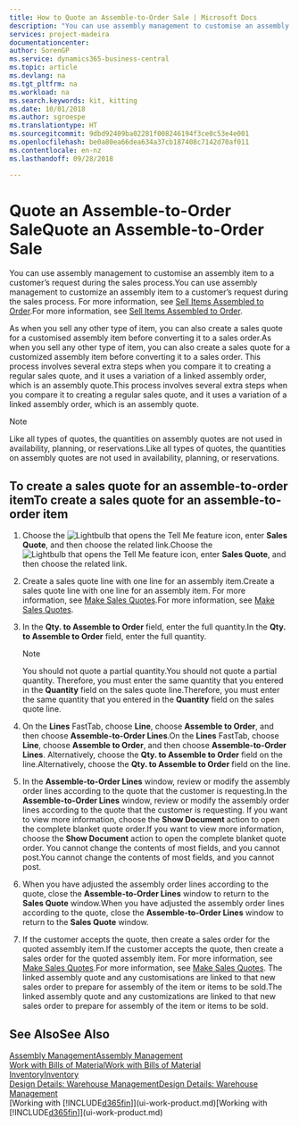 ```yaml
---
title: How to Quote an Assemble-to-Order Sale | Microsoft Docs
description: "You can use assembly management to customise an assembly item to a customer’s request during the sales process."
services: project-madeira
documentationcenter: 
author: SorenGP
ms.service: dynamics365-business-central
ms.topic: article
ms.devlang: na
ms.tgt_pltfrm: na
ms.workload: na
ms.search.keywords: kit, kitting
ms.date: 10/01/2018
ms.author: sgroespe
ms.translationtype: HT
ms.sourcegitcommit: 9dbd92409ba02281f008246194f3ce0c53e4e001
ms.openlocfilehash: be0a80ea66dea634a37cb187408c7142d70af011
ms.contentlocale: en-nz
ms.lasthandoff: 09/28/2018

---
```

# <a name="quote-an-assemble-to-order-sale"></a><span data-ttu-id="9e55a-103">Quote an Assemble-to-Order Sale</span><span class="sxs-lookup"><span data-stu-id="9e55a-103">Quote an Assemble-to-Order Sale</span></span>
<span data-ttu-id="9e55a-104">You can use assembly management to customise an assembly item to a customer’s request during the sales process.</span><span class="sxs-lookup"><span data-stu-id="9e55a-104">You can use assembly management to customize an assembly item to a customer’s request during the sales process.</span></span> <span data-ttu-id="9e55a-105">For more information, see [Sell Items Assembled to Order](assembly-how-to-sell-items-assembled-to-order.md).</span><span class="sxs-lookup"><span data-stu-id="9e55a-105">For more information, see [Sell Items Assembled to Order](assembly-how-to-sell-items-assembled-to-order.md).</span></span>  

<span data-ttu-id="9e55a-106">As when you sell any other type of item, you can also create a sales quote for a customised assembly item before converting it to a sales order.</span><span class="sxs-lookup"><span data-stu-id="9e55a-106">As when you sell any other type of item, you can also create a sales quote for a customized assembly item before converting it to a sales order.</span></span> <span data-ttu-id="9e55a-107">This process involves several extra steps when you compare it to creating a regular sales quote, and it uses a variation of a linked assembly order, which is an assembly quote.</span><span class="sxs-lookup"><span data-stu-id="9e55a-107">This process involves several extra steps when you compare it to creating a regular sales quote, and it uses a variation of a linked assembly order, which is an assembly quote.</span></span>

> [!NOTE]  
>  <span data-ttu-id="9e55a-108">Like all types of quotes, the quantities on assembly quotes are not used in availability, planning, or reservations.</span><span class="sxs-lookup"><span data-stu-id="9e55a-108">Like all types of quotes, the quantities on assembly quotes are not used in availability, planning, or reservations.</span></span>  

## <a name="to-create-a-sales-quote-for-an-assemble-to-order-item"></a><span data-ttu-id="9e55a-109">To create a sales quote for an assemble-to-order item</span><span class="sxs-lookup"><span data-stu-id="9e55a-109">To create a sales quote for an assemble-to-order item</span></span>  
1.  <span data-ttu-id="9e55a-110">Choose the ![Lightbulb that opens the Tell Me feature](media/ui-search/search_small.png "Tell me what you want to do") icon, enter **Sales Quote**, and then choose the related link.</span><span class="sxs-lookup"><span data-stu-id="9e55a-110">Choose the ![Lightbulb that opens the Tell Me feature](media/ui-search/search_small.png "Tell me what you want to do") icon, enter **Sales Quote**, and then choose the related link.</span></span>  
2.  <span data-ttu-id="9e55a-111">Create a sales quote line with one line for an assembly item.</span><span class="sxs-lookup"><span data-stu-id="9e55a-111">Create a sales quote line with one line for an assembly item.</span></span> <span data-ttu-id="9e55a-112">For more information, see [Make Sales Quotes](sales-how-make-offers.md).</span><span class="sxs-lookup"><span data-stu-id="9e55a-112">For more information, see [Make Sales Quotes](sales-how-make-offers.md).</span></span>  
3.  <span data-ttu-id="9e55a-113">In the **Qty. to Assemble to Order** field, enter the full quantity.</span><span class="sxs-lookup"><span data-stu-id="9e55a-113">In the **Qty. to Assemble to Order** field, enter the full quantity.</span></span>

    > [!NOTE]  
    >  <span data-ttu-id="9e55a-114">You should not quote a partial quantity.</span><span class="sxs-lookup"><span data-stu-id="9e55a-114">You should not quote a partial quantity.</span></span> <span data-ttu-id="9e55a-115">Therefore, you must enter the same quantity that you entered in the **Quantity** field on the sales quote line.</span><span class="sxs-lookup"><span data-stu-id="9e55a-115">Therefore, you must enter the same quantity that you entered in the **Quantity** field on the sales quote line.</span></span>  

4.  <span data-ttu-id="9e55a-116">On the **Lines** FastTab, choose **Line**, choose **Assemble to Order**, and then choose **Assemble-to-Order Lines**.</span><span class="sxs-lookup"><span data-stu-id="9e55a-116">On the **Lines** FastTab, choose **Line**, choose **Assemble to Order**, and then choose **Assemble-to-Order Lines**.</span></span> <span data-ttu-id="9e55a-117">Alternatively, choose the **Qty. to Assemble to Order** field on the line.</span><span class="sxs-lookup"><span data-stu-id="9e55a-117">Alternatively, choose the **Qty. to Assemble to Order** field on the line.</span></span>  
5.  <span data-ttu-id="9e55a-118">In the **Assemble-to-Order Lines** window, review or modify the assembly order lines according to the quote that the customer is requesting.</span><span class="sxs-lookup"><span data-stu-id="9e55a-118">In the **Assemble-to-Order Lines** window, review or modify the assembly order lines according to the quote that the customer is requesting.</span></span> <span data-ttu-id="9e55a-119">If you want to view more information, choose the **Show Document** action to open the complete blanket quote order.</span><span class="sxs-lookup"><span data-stu-id="9e55a-119">If you want to view more information, choose the **Show Document** action to open the complete blanket quote order.</span></span> <span data-ttu-id="9e55a-120">You cannot change the contents of most fields, and you cannot post.</span><span class="sxs-lookup"><span data-stu-id="9e55a-120">You cannot change the contents of most fields, and you cannot post.</span></span>  
6.  <span data-ttu-id="9e55a-121">When you have adjusted the assembly order lines according to the quote, close the **Assemble-to-Order Lines** window to return to the **Sales Quote** window.</span><span class="sxs-lookup"><span data-stu-id="9e55a-121">When you have adjusted the assembly order lines according to the quote, close the **Assemble-to-Order Lines** window to return to the **Sales Quote** window.</span></span>  
7.  <span data-ttu-id="9e55a-122">If the customer accepts the quote, then create a sales order for the quoted assembly item.</span><span class="sxs-lookup"><span data-stu-id="9e55a-122">If the customer accepts the quote, then create a sales order for the quoted assembly item.</span></span> <span data-ttu-id="9e55a-123">For more information, see [Make Sales Quotes](sales-how-make-offers.md).</span><span class="sxs-lookup"><span data-stu-id="9e55a-123">For more information, see [Make Sales Quotes](sales-how-make-offers.md).</span></span> <span data-ttu-id="9e55a-124">The linked assembly quote and any customisations are linked to that new sales order to prepare for assembly of the item or items to be sold.</span><span class="sxs-lookup"><span data-stu-id="9e55a-124">The linked assembly quote and any customizations are linked to that new sales order to prepare for assembly of the item or items to be sold.</span></span>  

## <a name="see-also"></a><span data-ttu-id="9e55a-125">See Also</span><span class="sxs-lookup"><span data-stu-id="9e55a-125">See Also</span></span>  
[<span data-ttu-id="9e55a-126">Assembly Management</span><span class="sxs-lookup"><span data-stu-id="9e55a-126">Assembly Management</span></span>](assembly-assemble-items.md)  
[<span data-ttu-id="9e55a-127">Work with Bills of Material</span><span class="sxs-lookup"><span data-stu-id="9e55a-127">Work with Bills of Material</span></span>](inventory-how-work-BOMs.md)  
[<span data-ttu-id="9e55a-128">Inventory</span><span class="sxs-lookup"><span data-stu-id="9e55a-128">Inventory</span></span>](inventory-manage-inventory.md)  
[<span data-ttu-id="9e55a-129">Design Details: Warehouse Management</span><span class="sxs-lookup"><span data-stu-id="9e55a-129">Design Details: Warehouse Management</span></span>](design-details-warehouse-management.md)  
<span data-ttu-id="9e55a-130">[Working with [!INCLUDE[d365fin](includes/d365fin_md.md)]](ui-work-product.md)</span><span class="sxs-lookup"><span data-stu-id="9e55a-130">[Working with [!INCLUDE[d365fin](includes/d365fin_md.md)]](ui-work-product.md)</span></span>

